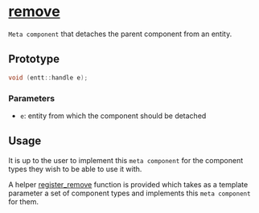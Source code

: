 # [remove](remove.hpp)

`Meta component` that detaches the parent component from an entity.

## Prototype

```cpp
void (entt::handle e);
```

### Parameters

* `e`: entity from which the component should be detached

## Usage

It is up to the user to implement this `meta component` for the component types they wish to be able to use it with.

A helper [register_remove](../helpers/meta/impl/register_remove.md) function is provided which takes as a template parameter a set of component types and implements this `meta component` for them.